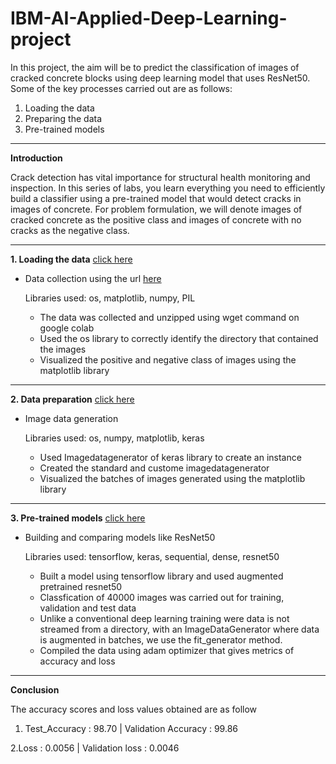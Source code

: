 # IBM-AI-Applied-Deep-Learning-project
In this project, the aim will be to predict the classification of images of cracked concrete blocks using deep learning model that uses ResNet50.
Some of the key processes carried out are as follows:
1. Loading the data
2. Preparing the data 
3. Pre-trained models
-------------------------------------------------------------------------------------------------------------------------

**Introduction**

Crack detection has vital importance for structural health monitoring and inspection. In this series of labs, you learn everything you need to efficiently build a classifier using a pre-trained model that would detect cracks in images of concrete. For problem formulation, we will denote images of cracked concrete as the positive class and images of concrete with no cracks as the negative class.

-------------------------------------------------------------------------------------------------------------------------

**1. Loading the data** [click here](https://github.com/nbjeelan/IBM-AI-Applied-Deep-Learning-project/blob/master/Module_1%20_%20Data%20Collection/1.1%20DL0321EN-1-1-Loading-Data-py-v1.0.ipynb)
- Data collection using the url [here](https://s3-api.us-geo.objectstorage.softlayer.net/cf-courses-data/CognitiveClass/DL0321EN/data/images/concrete_crack_images_for_classification.zip)
  
  Libraries used: os, matplotlib, numpy, PIL
  - The data was collected and unzipped using wget command on google colab
  - Used the os library to correctly identify the directory that contained the images
  - Visualized the positive and negative class of images using the matplotlib library
  
-------------------------------------------------------------------------------------------------------------------------

**2. Data preparation** [click here](https://github.com/nbjeelan/IBM-AI-Applied-Deep-Learning-project/blob/master/Module_2%20_%20Data%20preparation/1.2%20DL0321EN-2-1-Data-Preparation-py-v1.0.ipynb)
- Image data generation
  
  Libraries used: os, numpy, matplotlib, keras
  - Used Imagedatagenerator of keras library to create an instance
  - Created the standard and custome imagedatagenerator
  - Visualized the batches of images generated using the matplotlib library
  
-------------------------------------------------------------------------------------------------------------------------

**3. Pre-trained models** [click here](https://github.com/nbjeelan/IBM-AI-Applied-Deep-Learning-project/blob/master/Module_3%20_%20Pretrained%20Models/1.3%20DL0321EN-3-1-Pretrained-Models-py-v1.0.ipynb)
- Building and comparing models like ResNet50
  
  Libraries used: tensorflow, keras, sequential, dense, resnet50
  - Built a model using tensorflow library and used augmented pretrained resnet50
  - Classfication of 40000 images was carried out for training, validation and test data
  - Unlike a conventional deep learning training were data is not streamed from a directory, with an ImageDataGenerator where data is augmented in batches, we use the fit_generator method.
  - Compiled the data using adam optimizer that gives metrics of accuracy and loss
  
-------------------------------------------------------------------------------------------------------------------------
**Conclusion**

The accuracy scores and loss values obtained are as follow
  1. Test_Accuracy : 98.70  |  Validation Accuracy : 99.86
  
  2.Loss : 0.0056  |  Validation loss : 0.0046
